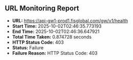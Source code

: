 ## URL Monitoring Report

- **URL:** https://api-gw1-prod1.fisglobal.com/gw/v1/health
- **Start Time:** 2025-10-02T02:46:35.773193
- **End Time:** 2025-10-02T02:46:36.647921
- **Total Time Taken:** 0.874728 seconds
- **HTTP Status Code:** 403
- **Status:** Failure
- **Failure Reason:** HTTP Status Code: 403
